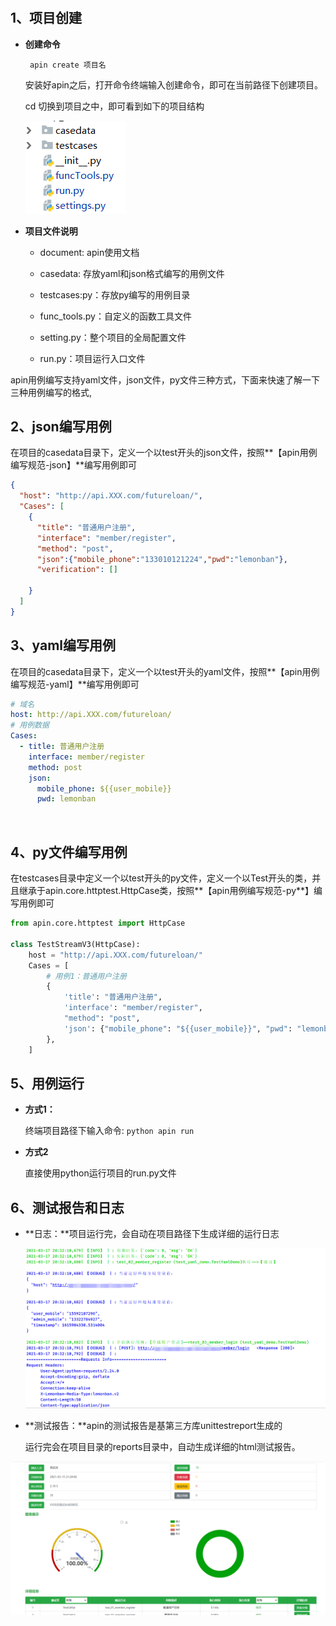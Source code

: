 # 

## 1、项目创建

- **创建命令**

    ```shell
     apin create 项目名
    ```
    
    安装好apin之后，打开命令终端输入创建命令，即可在当前路径下创建项目。
    
    cd 切换到项目之中，即可看到如下的项目结构
    
    ![1616491805003](./img/1616491805003.png)  





- **项目文件说明**

    -  document: apin使用文档

    -  casedata: 存放yaml和json格式编写的用例文件

    -  testcases:py：存放py编写的用例目录

    -  func_tools.py：自定义的函数工具文件

    -  setting.py：整个项目的全局配置文件

    - run.py：项目运行入口文件

        

apin用例编写支持yaml文件，json文件，py文件三种方式，下面来快速了解一下三种用例编写的格式,

## 2、json编写用例


在项目的casedata目录下，定义一个以test开头的json文件，按照**【apin用例编写规范-json】**编写用例即可

```json
{
  "host": "http://api.XXX.com/futureloan/",
  "Cases": [
    {
      "title": "普通用户注册",
      "interface": "member/register",
      "method": "post",
      "json":{"mobile_phone":"133010121224","pwd":"lemonban"},
      "verification": []

    }
  ]
}
```



## 3、yaml编写用例

在项目的casedata目录下，定义一个以test开头的yaml文件，按照**【apin用例编写规范-yaml】**编写用例即可

```yaml
# 域名
host: http://api.XXX.com/futureloan/
# 用例数据
Cases:
  - title: 普通用户注册
    interface: member/register
    method: post
    json:
      mobile_phone: ${{user_mobile}}
      pwd: lemonban
```

​    

## 4、py文件编写用例

​	在testcases目录中定义一个以test开头的py文件，定义一个以Test开头的类，并且继承于apin.core.httptest.HttpCase类，按照**【apin用例编写规范-py**】编写用例即可


```python
from apin.core.httptest import HttpCase

class TestStreamV3(HttpCase):
    host = "http://api.XXX.com/futureloan/"
    Cases = [
        # 用例1：普通用户注册
        {
            'title': "普通用户注册",
            'interface': "member/register",
            "method": "post",
            'json': {"mobile_phone": "${{user_mobile}}", "pwd": "lemonban"},
        },
    ]
```

## 5、用例运行

- **方式1：**

     终端项目路径下输入命令: ```python apin run```
     
     

- **方式2**

     直接使用python运行项目的run.py文件



## 6、测试报告和日志

-  **日志：**项目运行完，会自动在项目路径下生成详细的运行日志

    ![1615984513176](./img/1615984513176.png)

-  **测试报告：**apin的测试报告是基第三方库unittestreport生成的

     运行完会在项目目录的reports目录中，自动生成详细的html测试报告。

![1615966527547](./img/1615966527547.png) 




​    

